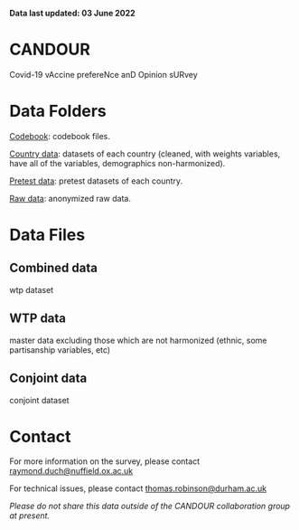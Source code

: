 **Data last updated: 03 June 2022**

# CANDOUR
Covid-19 vAccine prefereNce anD Opinion sURvey

# Data Folders

[Codebook](codebook): codebook files.

[Country data](data/country): datasets of each country (cleaned, with weights variables, have all of the variables, demographics non-harmonized).

[Pretest data](data/pretest): pretest datasets of each country.

[Raw data](data/raw): anonymized raw data.

# Data Files
## Combined data
wtp dataset

## WTP data
master data excluding those which are not harmonized (ethnic, some partisanship variables, etc)

## Conjoint data
conjoint dataset

# Contact
For more information on the survey, please contact raymond.duch@nuffield.ox.ac.uk

For technical issues, please contact thomas.robinson@durham.ac.uk

*Please do not share this data outside of the CANDOUR collaboration group at present.*
